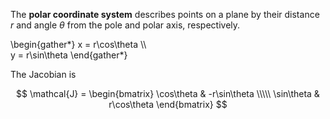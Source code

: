 The **polar coordinate system** describes points on a plane by their distance $r$ and angle $\theta$ from the pole and polar axis, respectively.

\begin{gather\*}
x = r\cos\theta \\\\\
y = r\sin\theta
\end{gather\*}

The Jacobian is

$$
\mathcal{J} = \begin{bmatrix} \cos\theta & -r\sin\theta \\\\\ \sin\theta & r\cos\theta \end{bmatrix}
$$